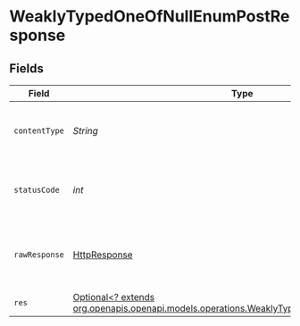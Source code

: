# WeaklyTypedOneOfNullEnumPostResponse


## Fields

| Field                                                                                                                                                    | Type                                                                                                                                                     | Required                                                                                                                                                 | Description                                                                                                                                              |
| -------------------------------------------------------------------------------------------------------------------------------------------------------- | -------------------------------------------------------------------------------------------------------------------------------------------------------- | -------------------------------------------------------------------------------------------------------------------------------------------------------- | -------------------------------------------------------------------------------------------------------------------------------------------------------- |
| `contentType`                                                                                                                                            | *String*                                                                                                                                                 | :heavy_check_mark:                                                                                                                                       | HTTP response content type for this operation                                                                                                            |
| `statusCode`                                                                                                                                             | *int*                                                                                                                                                    | :heavy_check_mark:                                                                                                                                       | HTTP response status code for this operation                                                                                                             |
| `rawResponse`                                                                                                                                            | [HttpResponse<InputStream>](https://docs.oracle.com/en/java/javase/11/docs/api/java.net.http/java/net/http/HttpResponse.html)                            | :heavy_check_mark:                                                                                                                                       | Raw HTTP response; suitable for custom response parsing                                                                                                  |
| `res`                                                                                                                                                    | [Optional<? extends org.openapis.openapi.models.operations.WeaklyTypedOneOfNullEnumPostRes>](../../models/operations/WeaklyTypedOneOfNullEnumPostRes.md) | :heavy_minus_sign:                                                                                                                                       | OK                                                                                                                                                       |